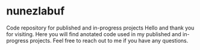 # nunezlabuf
Code repository for published and in-progress projects
Hello and thank you for visiting. Here you will find anotated code used in my published and in-progress projects. Feel free to reach out to me if you have any questions.
